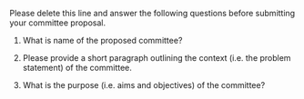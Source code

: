 Please delete this line and answer the following questions before submitting your committee proposal.

1. What is name of the proposed committee?

2. Please provide a short paragraph outlining the context (i.e. the problem statement) of the committee.
  
3. What is the purpose (i.e. aims and objectives) of the committee?

